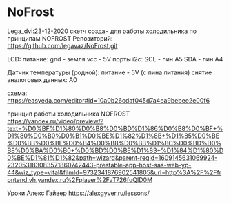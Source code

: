 # NoFrost

  Lega_dvi:23-12-2020
  скетч создан для работы холодильника по принципам NOFROST
  Репозиторий: https://github.com/legavaz/NoFrost.git
  
  LCD:
  питание:
  gnd - земля
  vcc - 5V
  порты i2c:
  SCL - пин A5
  SDA - пин A4
  
  Датчик температуры (родной):
  питание - 5V (с пина питания)
  снятие аналоговых данных: A0
  

схема:
https://easyeda.com/editor#id=10a0b26cdaf045d7a4ea9bebee2e00f6

принцип работы холодильника NOFROST
https://yandex.ru/video/preview/?text=%D0%BF%D1%80%D0%B8%D0%BD%D1%86%D0%B8%D0%BF+%D1%80%D0%B0%D0%B1%D0%BE%D1%82%D1%8B+%D1%85%D0%BE%D0%BB%D0%BE%D0%B4%D0%B8%D0%BB%D1%8C%D0%BD%D0%B8%D0%BA%D0%B0+%D0%BD%D0%BE%D1%83+%D1%84%D1%80%D0%BE%D1%81%D1%82&path=wizard&parent-reqid=1609145631069924-232053183083571860742443-prestable-app-host-sas-web-yp-44&wiz_type=vital&filmId=9732341876902541805&url=http%3A%2F%2Ffrontend.vh.yandex.ru%2Fplayer%2FvT726fuQID0M

Уроки Алекс Гайвер
https://alexgyver.ru/lessons/